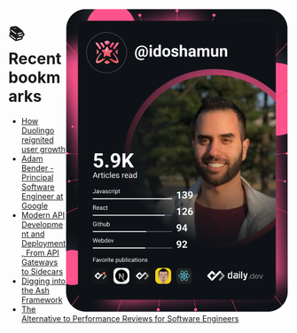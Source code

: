 <a href="https://app.daily.dev/idoshamun"><img src="https://raw.githubusercontent.com/idoshamun/idoshamun/devcard/devcard.svg" align='right' width="400" alt="Ido Shamun's Dev Card"/></a>

# 📚 Recent bookmarks
<!-- BOOKMARKS:START -->
- [How Duolingo reignited user growth](https://app.daily.dev/posts/8F60dQroz?utm_source=rss&utm_medium=bookmarks&utm_campaign=28849d86070e4c099c877ab6837c61f0)
- [Adam Bender - Principal Software Engineer at Google](https://app.daily.dev/posts/QVsG4Lucj?utm_source=rss&utm_medium=bookmarks&utm_campaign=28849d86070e4c099c877ab6837c61f0)
- [Modern API Development and Deployment, From API Gateways to Sidecars](https://app.daily.dev/posts/AnPQq70Of?utm_source=rss&utm_medium=bookmarks&utm_campaign=28849d86070e4c099c877ab6837c61f0)
- [Digging into the Ash Framework](https://app.daily.dev/posts/LbYRLteY6?utm_source=rss&utm_medium=bookmarks&utm_campaign=28849d86070e4c099c877ab6837c61f0)
- [The Alternative to Performance Reviews for Software Engineers](https://app.daily.dev/posts/ifoqKnBwi?utm_source=rss&utm_medium=bookmarks&utm_campaign=28849d86070e4c099c877ab6837c61f0)
<!-- BOOKMARKS:END -->
